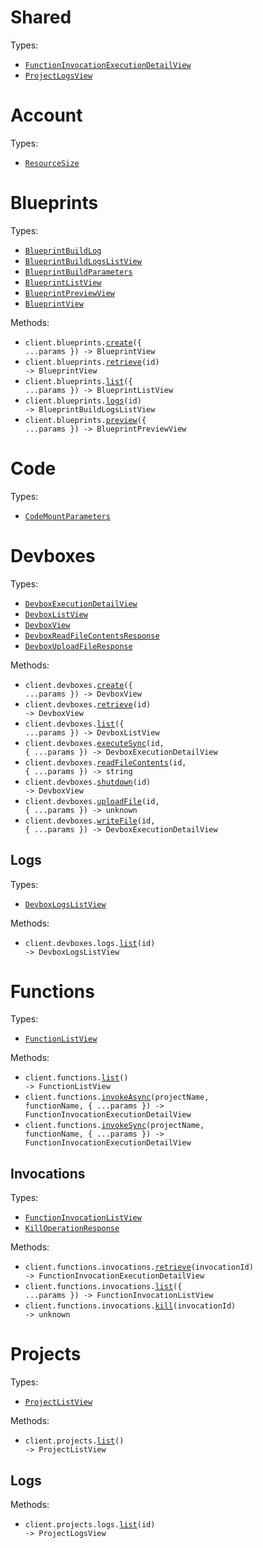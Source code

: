 # Shared

Types:

- <code><a href="./src/resources/shared.ts">FunctionInvocationExecutionDetailView</a></code>
- <code><a href="./src/resources/shared.ts">ProjectLogsView</a></code>

# Account

Types:

- <code><a href="./src/resources/account.ts">ResourceSize</a></code>

# Blueprints

Types:

- <code><a href="./src/resources/blueprints.ts">BlueprintBuildLog</a></code>
- <code><a href="./src/resources/blueprints.ts">BlueprintBuildLogsListView</a></code>
- <code><a href="./src/resources/blueprints.ts">BlueprintBuildParameters</a></code>
- <code><a href="./src/resources/blueprints.ts">BlueprintListView</a></code>
- <code><a href="./src/resources/blueprints.ts">BlueprintPreviewView</a></code>
- <code><a href="./src/resources/blueprints.ts">BlueprintView</a></code>

Methods:

- <code title="post /v1/blueprints">client.blueprints.<a href="./src/resources/blueprints.ts">create</a>({ ...params }) -> BlueprintView</code>
- <code title="get /v1/blueprints/{id}">client.blueprints.<a href="./src/resources/blueprints.ts">retrieve</a>(id) -> BlueprintView</code>
- <code title="get /v1/blueprints">client.blueprints.<a href="./src/resources/blueprints.ts">list</a>({ ...params }) -> BlueprintListView</code>
- <code title="get /v1/blueprints/{id}/logs">client.blueprints.<a href="./src/resources/blueprints.ts">logs</a>(id) -> BlueprintBuildLogsListView</code>
- <code title="post /v1/blueprints/preview">client.blueprints.<a href="./src/resources/blueprints.ts">preview</a>({ ...params }) -> BlueprintPreviewView</code>

# Code

Types:

- <code><a href="./src/resources/code.ts">CodeMountParameters</a></code>

# Devboxes

Types:

- <code><a href="./src/resources/devboxes/devboxes.ts">DevboxExecutionDetailView</a></code>
- <code><a href="./src/resources/devboxes/devboxes.ts">DevboxListView</a></code>
- <code><a href="./src/resources/devboxes/devboxes.ts">DevboxView</a></code>
- <code><a href="./src/resources/devboxes/devboxes.ts">DevboxReadFileContentsResponse</a></code>
- <code><a href="./src/resources/devboxes/devboxes.ts">DevboxUploadFileResponse</a></code>

Methods:

- <code title="post /v1/devboxes">client.devboxes.<a href="./src/resources/devboxes/devboxes.ts">create</a>({ ...params }) -> DevboxView</code>
- <code title="get /v1/devboxes/{id}">client.devboxes.<a href="./src/resources/devboxes/devboxes.ts">retrieve</a>(id) -> DevboxView</code>
- <code title="get /v1/devboxes">client.devboxes.<a href="./src/resources/devboxes/devboxes.ts">list</a>({ ...params }) -> DevboxListView</code>
- <code title="post /v1/devboxes/{id}/execute_sync">client.devboxes.<a href="./src/resources/devboxes/devboxes.ts">executeSync</a>(id, { ...params }) -> DevboxExecutionDetailView</code>
- <code title="post /v1/devboxes/{id}/read_file_contents">client.devboxes.<a href="./src/resources/devboxes/devboxes.ts">readFileContents</a>(id, { ...params }) -> string</code>
- <code title="post /v1/devboxes/{id}/shutdown">client.devboxes.<a href="./src/resources/devboxes/devboxes.ts">shutdown</a>(id) -> DevboxView</code>
- <code title="post /v1/devboxes/{id}/upload_file">client.devboxes.<a href="./src/resources/devboxes/devboxes.ts">uploadFile</a>(id, { ...params }) -> unknown</code>
- <code title="post /v1/devboxes/{id}/write_file">client.devboxes.<a href="./src/resources/devboxes/devboxes.ts">writeFile</a>(id, { ...params }) -> DevboxExecutionDetailView</code>

## Logs

Types:

- <code><a href="./src/resources/devboxes/logs.ts">DevboxLogsListView</a></code>

Methods:

- <code title="get /v1/devboxes/{id}/logs">client.devboxes.logs.<a href="./src/resources/devboxes/logs.ts">list</a>(id) -> DevboxLogsListView</code>

# Functions

Types:

- <code><a href="./src/resources/functions/functions.ts">FunctionListView</a></code>

Methods:

- <code title="get /v1/functions">client.functions.<a href="./src/resources/functions/functions.ts">list</a>() -> FunctionListView</code>
- <code title="post /v1/functions/{project_name}/{function_name}/invoke_async">client.functions.<a href="./src/resources/functions/functions.ts">invokeAsync</a>(projectName, functionName, { ...params }) -> FunctionInvocationExecutionDetailView</code>
- <code title="post /v1/functions/{project_name}/{function_name}/invoke_sync">client.functions.<a href="./src/resources/functions/functions.ts">invokeSync</a>(projectName, functionName, { ...params }) -> FunctionInvocationExecutionDetailView</code>

## Invocations

Types:

- <code><a href="./src/resources/functions/invocations.ts">FunctionInvocationListView</a></code>
- <code><a href="./src/resources/functions/invocations.ts">KillOperationResponse</a></code>

Methods:

- <code title="get /v1/functions/invocations/{invocationId}">client.functions.invocations.<a href="./src/resources/functions/invocations.ts">retrieve</a>(invocationId) -> FunctionInvocationExecutionDetailView</code>
- <code title="get /v1/functions/invocations">client.functions.invocations.<a href="./src/resources/functions/invocations.ts">list</a>({ ...params }) -> FunctionInvocationListView</code>
- <code title="post /v1/functions/invocations/{invocationId}/kill">client.functions.invocations.<a href="./src/resources/functions/invocations.ts">kill</a>(invocationId) -> unknown</code>

# Projects

Types:

- <code><a href="./src/resources/projects/projects.ts">ProjectListView</a></code>

Methods:

- <code title="get /v1/projects">client.projects.<a href="./src/resources/projects/projects.ts">list</a>() -> ProjectListView</code>

## Logs

Methods:

- <code title="get /v1/projects/{id}/logs">client.projects.logs.<a href="./src/resources/projects/logs.ts">list</a>(id) -> ProjectLogsView</code>
